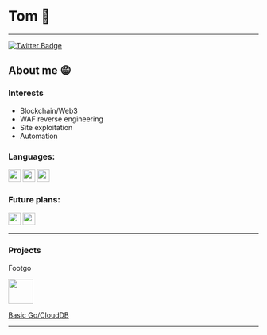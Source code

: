 # Tom 👋
****
[![Twitter Badge](https://img.shields.io/badge/-@golang-1ca0f1?style=flat&labelColor=1ca0f1&logo=twitter&logoColor=white&link=https://twitter.com/golang)](https://twitter.com/golang)

<link href="https://languages.abranhe.com/logos.css" rel="stylesheet">


## About me 😁
### Interests
* Blockchain/Web3
* WAF reverse engineering
* Site exploitation
* Automation

### Languages:
<img src="https://cdn.jsdelivr.net/npm/programming-languages-logos/src/javascript/javascript.png" height="25" width="25">
<img src="https://cdn.jsdelivr.net/npm/programming-languages-logos/src/go/go.png" height="25" width="25">
<img src="https://cdn.jsdelivr.net/npm/programming-languages-logos/src/python/python.png" height="25" width="25">

### Future plans:
<img src="https://cdn.jsdelivr.net/npm/programming-languages-logos/src/swift/swift.png" height="25" width="25">
<img src="https://www.rust-lang.org/logos/rust-logo-512x512.png" height="25" width="25">

****

### Projects

Footgo

<img src="https://i.ibb.co/R0fhsmg/foot-Go-Logo.png" width="50" height="50">

[Basic Go/CloudDB ](https://github.com/trapmorrissey/mongo-cloud-atlas-api)
****
